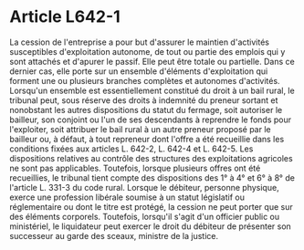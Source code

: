 # Article L642-1

La cession de l'entreprise a pour but d'assurer le maintien d'activités susceptibles d'exploitation autonome, de tout ou partie des emplois qui y sont attachés et d'apurer le passif.   Elle peut être totale ou partielle. Dans ce dernier cas, elle porte sur un ensemble d'éléments d'exploitation qui forment une ou plusieurs branches complètes et autonomes d'activités.   Lorsqu'un ensemble est essentiellement constitué du droit à un bail rural, le tribunal peut, sous réserve des droits à indemnité du preneur sortant et nonobstant les autres dispositions du statut du fermage, soit autoriser le bailleur, son conjoint ou l'un de ses descendants à reprendre le fonds pour l'exploiter, soit attribuer le bail rural à un autre preneur proposé par le bailleur ou, à défaut, à tout repreneur dont l'offre a été recueillie dans les conditions fixées aux articles L. 642-2, L. 642-4 et L. 642-5. Les dispositions relatives au contrôle des structures des exploitations agricoles ne sont pas applicables. Toutefois, lorsque plusieurs offres ont été recueillies, le tribunal tient compte des dispositions des 1° à 4° et 6° à 8° de l'article L. 331-3 du code rural.   Lorsque le débiteur, personne physique, exerce une profession libérale soumise à un statut législatif ou réglementaire ou dont le titre est protégé, la cession ne peut porter que sur des éléments corporels. Toutefois, lorsqu'il s'agit d'un officier public ou ministériel, le liquidateur peut exercer le droit du débiteur de présenter son successeur au garde des sceaux, ministre de la justice.